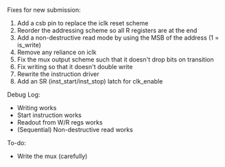 Fixes for new submission:
1) Add a csb pin to replace the iclk reset scheme
2) Reorder the addressing scheme so all R registers are at the end
3) Add a non-destructive read mode by using the MSB of the address (1 = is_write)
4) Remove any reliance on iclk
5) Fix the mux output scheme such that it doesn't drop bits on transition
6) Fix writing so that it doesn't double write
7) Rewrite the instruction driver
8) Add an SR (inst_start/inst_stop) latch for clk_enable

Debug Log:
- Writing works
- Start instruction works
- Readout from W/R regs works
- (Sequential) Non-destructive read works

To-do:
- Write the mux (carefully)